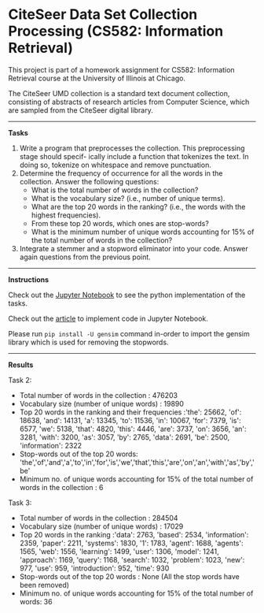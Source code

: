 
# CiteSeer Data Set Collection Processing (CS582: Information Retrieval)
    
This project is part of a homework assignment for CS582: Information Retrieval course at the University of Illinois at Chicago.
   
The CiteSeer UMD collection is a standard text document collection, consisting of abstracts of research articles from Computer Science, which are sampled from the CiteSeer digital library. 
    
---
    
**Tasks**
   
1. Write a program that preprocesses the collection. This preprocessing stage should specif- ically include a function that tokenizes the text. In doing so, tokenize on whitespace and remove punctuation.
2. Determine the frequency of occurrence for all the words in the collection. Answer the following questions:
      * What is the total number of words in the collection?
      * What is the vocabulary size? (i.e., number of unique terms).
      * What are the top 20 words in the ranking? (i.e., the words with the highest frequencies).
      * From these top 20 words, which ones are stop-words?
      * What is the minimum number of unique words accounting for 15% of the total number of words in the collection?
3. Integrate a stemmer and a stopword eliminator into your code. Answer again questions from the previous point.
    
---
   
**Instructions**
    
Check out the [Jupyter Notebook](citeseer.ipynb) to see the python implementation of the tasks.
   
Check out the [article](https://www.codecademy.com/article/how-to-use-jupyter-notebooks) to implement code in Jupyter Notebook.
   
Please run ```pip install -U gensim``` command in-order to import the gensim library which is used for removing the stopwords.
    
---
    
**Results**
    
Task 2:
   
* Total number of words in the collection : 476203
* Vocabulary size (number of unique words) : 19890
* Top 20 words in the ranking and their frequencies :'the': 25662, 'of': 18638, 'and': 14131, 'a': 13345, 'to': 11536, 'in': 10067, 'for': 7379, 'is': 6577, 'we': 5138, 'that': 4820, 'this': 4446, 'are': 3737, 'on': 3656, 'an': 3281, 'with': 3200, 'as': 3057, 'by': 2765, 'data': 2691, 'be': 2500, 'information': 2322
* Stop-words out of the top 20 words: 'the','of','and','a','to','in','for','is','we','that','this','are','on','an','with','as','by','be'
* Minimum no. of unique words accounting for 15% of the total number of words in the collection : 6
  
Task 3:
   
* Total number of words in the collection : 284504
* Vocabulary size (number of unique words) : 17029
* Top 20 words in the ranking :'data': 2763, 'based': 2534, 'information': 2359, 'paper': 2211, 'systems': 1830, '1': 1783, 'agent': 1688, 'agents': 1565, 'web': 1556, 'learning': 1499, 'user': 1306, 'model': 1241, 'approach': 1169, 'query': 1168, 'search': 1032, 'problem': 1023, 'new': 977, 'use': 959, 'introduction': 952, 'time': 930
* Stop-words out of the top 20 words : None (All the stop words have been removed)
* Minimum no. of unique words accounting for 15% of the total number of words: 36
   
